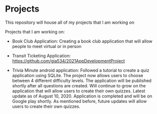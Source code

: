 # Projects
This repository will house all of my projects that I am working on


Projects that I am working on:

- Book Club Application: Creating a book club application that will allow people to meet virtual or in person

- Transit Ticketing Application: https://github.com/gia534/2021AppDevelopmentProject

- Trivia Minute android application: Followed a tutorial to create a quiz application using SQLite. The project now allows users to choose between 4 different difficulty levels. The application will be published shortly after all questions are created. Will continue to grow on the application that will allow users to create their own quizzes. Latest update as of August 10, 2020. Application is completed and will be on Google play shortly. As mentioned before, future updates will allow users to create their own quizzes. 

